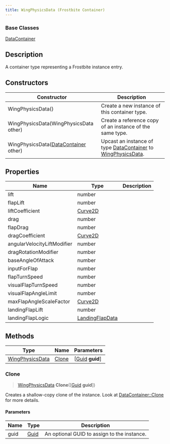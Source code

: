 ```yaml
---
title: WingPhysicsData (Frostbite Container)
---
```

### Base Classes

[DataContainer](/vext/ref/cls/shr/datacontainer)

## Description

A container type representing a Frostbite instance entry.

## Constructors

| Constructor                                                                | Description                                                                                                           |
| -------------------------------------------------------------------------- | --------------------------------------------------------------------------------------------------------------------- |
| WingPhysicsData()                                                          | Create a new instance of this container type.                                                                         |
| WingPhysicsData(WingPhysicsData other)                                     | Create a reference copy of an instance of the same type.                                                              |
| WingPhysicsData([DataContainer](/vext/ref/cls/shr/datacontainer) other) | Upcast an instance of type [DataContainer](/vext/ref/cls/shr/datacontainer) to [WingPhysicsData](WingPhysicsData). |

## Properties

| Name                        | Type                               | Description |
| --------------------------- | ---------------------------------- | ----------- |
| lift                        | number                             |             |
| flapLift                    | number                             |             |
| liftCoefficient             | [Curve2D](Curve2D)                 |             |
| drag                        | number                             |             |
| flapDrag                    | number                             |             |
| dragCoefficient             | [Curve2D](Curve2D)                 |             |
| angularVelocityLiftModifier | number                             |             |
| dragRotationModifier        | number                             |             |
| baseAngleOfAttack           | number                             |             |
| inputForFlap                | number                             |             |
| flapTurnSpeed               | number                             |             |
| visualFlapTurnSpeed         | number                             |             |
| visualFlapAngleLimit        | number                             |             |
| maxFlapAngleScaleFactor     | [Curve2D](Curve2D)                 |             |
| landingFlapLift             | number                             |             |
| landingFlapLogic            | [LandingFlapData](LandingFlapData) |             |

## Methods

| Type                               | Name            | Parameters                                     |
| ---------------------------------- | --------------- | ---------------------------------------------- |
| [WingPhysicsData](WingPhysicsData) | [Clone](#clone) | \[[Guid](/vext/ref/cls/shr/guid) **guid**\] |

### Clone

> [WingPhysicsData](WingPhysicsData) **Clone**(\[[Guid](/vext/ref/cls/shr/guid) **guid**\])

Creates a shallow-copy clone of the instance. Look at [DataContainer::Clone](/vext/ref/cls/shr/datacontainer#clone) for more details.

#### Parameters

| Name | Type         | Description                                 |
| ---- | ------------ | ------------------------------------------- |
| guid | [Guid](Guid) | An optional GUID to assign to the instance. |
